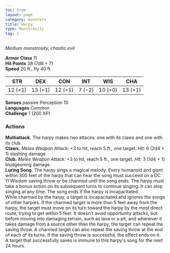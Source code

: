 ```yaml
---
toc: true
layout: page
category: monsters
title: Harpy
type: Monstrosity
tag: 1
---
```

_Medium monstrosity, chaotic evil_

**Armor Class** 11    
**Hit Points** 38 (7d8 + 7)    
**Speed** 20 ft., fly 40 ft. 

| STR     | DEX     | CON     | INT     | WIS     | CHA     |
|---------|---------|---------|---------|---------|---------|
| 12 (+1) | 13 (+1) | 12 (+1) | 7 (−2)  | 10 (+0) | 13 (+1) |

**Senses** passive Perception 10    
**Languages** Common    
**Challenge** 1 (200 XP) 

### Actions 
**Multiattack.** The harpy makes two attacks: one with its claws and one with its club.    
**Claws.** _Melee Weapon Attack:_ +3 to hit, reach 5 ft., one target. _Hit:_ 6 (2d4 + 1) slashing damage.    
**Club.** _Melee Weapon Attack:_ +3 to hit, reach 5 ft., one target. _Hit:_ 3 (1d4 + 1) bludgeoning damage.    
**Luring Song.** The harpy sings a magical melody. Every humanoid and giant within 300 feet of the harpy that can hear the song must succeed on a DC 11 Wisdom saving throw or be charmed until the song ends. The harpy must take a bonus action on its subsequent turns to continue singing. It can stop singing at any time. The song ends if the harpy is incapacitated.    
While charmed by the harpy, a target is incapacitated and ignores the songs of other harpies. If the charmed target is more than 5 feet away from the harpy, the target must move on its turn toward the harpy by the most direct route, trying to get within 5 feet. It doesn't avoid opportunity attacks, but before moving into damaging terrain, such as lava or a pit, and whenever it takes damage from a source other than the harpy, the target can repeat the saving throw. A charmed target can also repeat the saving throw at the end of each of its turns. If the saving throw is successful, the effect ends on it.    
A target that successfully saves is immune to this harpy's song for the next 24 hours.